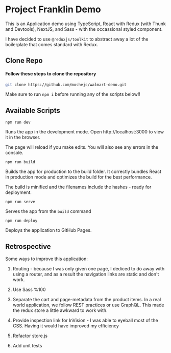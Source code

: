 # Project Franklin Demo

This is an Application demo using TypeScript, React with Redux (with Thunk and Devtools), NextJS, and Sass - with the occassional styled component.

I have decided to use `@reduxjs/toolkit` to abstract away a lot of the boilerplate that comes standard with Redux.

## Clone Repo

#### Follow these steps to clone the repository
``` bash
git clone https://github.com/moshejs/walmart-demo.git
```

Make sure to run `npm i` before running any of the scripts below!!

## Available Scripts

`npm run dev`

Runs the app in the development mode.
Open http://localhost:3000 to view it in the browser.

The page will reload if you make edits.
You will also see any errors in the console.


`npm run build`

Builds the app for production to the build folder.
It correctly bundles React in production mode and optimizes the build for the best performance.

The build is minified and the filenames include the hashes - ready for deployment.

`npm run serve`

Serves the app from the `build` command

`npm run deploy`

Deploys the application to GitHub Pages.

## Retrospective

Some ways to improve this application:

1. Routing - because I was only given one page, I dediced to do away with using a router, and as a result the navigation links are static and don't work.

2. Use Sass %100

3. Separate the cart and page-metadata from the product items. In a real world application, we follow REST practices or use GraphQL. This made the redux store a little awkward to work with.

4. Provide inspection link for InVision - I was able to eyeball most of the CSS. Having it would have improved my efficiency

5. Refactor store.js

6. Add unit tests
